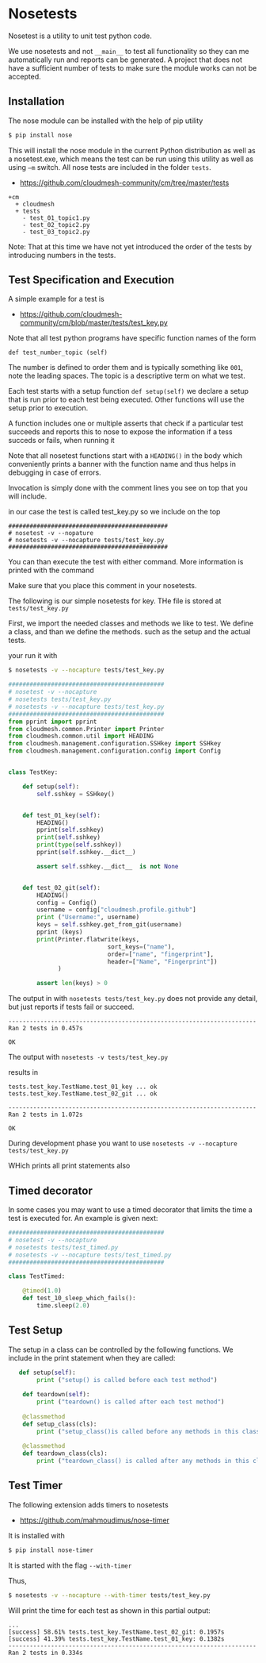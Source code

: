 # Nosetests

Nosetest is a utility to unit test python code. 

We use nosetests and not `__main__` to test all functionality so they can me
automatically run and reports can be generated. A project that does not have a
sufficient number of tests to make sure the module works can not be accepted.

## Installation

The nose module can be installed with the help of pip utility

```python
$ pip install nose
```

This will install the nose module in the current Python distribution as well 
as a nosetest.exe, which means the test can be run using this utility as well as using `–m` switch.
All nose tests are included in the folder `tests`.

* <https://github.com/cloudmesh-community/cm/tree/master/tests>

```
+cm
  + cloudmesh
  + tests
    - test_01_topic1.py
    - test_02_topic2.py
    - test_03_topic2.py
```

Note: That at this time we have not yet introduced the order of the tests by
introducing numbers in the tests.

## Test Specification and Execution

A simple example for a test is 

* <https://github.com/cloudmesh-community/cm/blob/master/tests/test_key.py>

Note that all test python programs have specific function names 
of the form

`def test_number_topic (self)`

The number is defined to order them and is typically something like `001`, note
the leading spaces. The topic is a descriptive term on what we test.

Each test starts with a setup function `def setup(self)` we declare a setup that
is run prior to each test being executed. Other functions will use the setup
prior to execution.

A function includes one or multiple asserts that check if a particular test
succeeds and reports this to nose to expose the information if a tess succeds or
fails, when running it

Note that all nosetest functions start with a `HEADING()` in the body which conveniently
prints a banner with the function name and thus helps in debugging in case of
errors.


Invocation is simply done with the comment lines you see on top that you will include.

in our case the test is called test_key.py so we include on the top

```
#############################################
# nosetest -v --nopature
# nosetests -v --nocapture tests/test_key.py
#############################################
```

You can than execute the test with either command. More information is printed
with the command

Make sure that you place this comment in your nosetests.

The following is our simple nosetests for key. THe file is stored at 
`tests/test_key.py`

First, we import the needed classes and methods we like to test. 
We define a class, and than we define the methods. such as the setup and the actual tests.

your run it with 

```bash
$ nosetests -v --nocapture tests/test_key.py
```

```python
############################################
# nosetest -v --nocapture 
# nosetests tests/test_key.py
# nosetests -v --nocapture tests/test_key.py
############################################
from pprint import pprint
from cloudmesh.common.Printer import Printer
from cloudmesh.common.util import HEADING
from cloudmesh.management.configuration.SSHkey import SSHkey
from cloudmesh.management.configuration.config import Config


class TestKey:

    def setup(self):
        self.sshkey = SSHkey()


    def test_01_key(self):
        HEADING()
        pprint(self.sshkey)
        print(self.sshkey)
        print(type(self.sshkey))
        pprint(self.sshkey.__dict__)

        assert self.sshkey.__dict__  is not None


    def test_02_git(self):
        HEADING()
        config = Config()
        username = config["cloudmesh.profile.github"]
        print ("Username:", username)
        keys = self.sshkey.get_from_git(username)
        pprint (keys)
        print(Printer.flatwrite(keys,
                            sort_keys=("name"),
                            order=["name", "fingerprint"],
                            header=["Name", "Fingerprint"])
              )

        assert len(keys) > 0

```

The output in with `nosetests tests/test_key.py` does not provide any detail,
but just reports if tests fail or succeed.

```
----------------------------------------------------------------------
Ran 2 tests in 0.457s

OK
```

The output with  `nosetests -v tests/test_key.py`

results in 

```
tests.test_key.TestName.test_01_key ... ok
tests.test_key.TestName.test_02_git ... ok

----------------------------------------------------------------------
Ran 2 tests in 1.072s

OK
```

During development phase you want to use `nosetests -v --nocapture tests/test_key.py`

WHich prints all print statements also

## Timed decorator

In some cases you may want to use a timed decorator that limits the time a test
is executed for. An example is given next:

```python
############################################
# nosetest -v --nocapture 
# nosetests tests/test_timed.py
# nosetests -v --nocapture tests/test_timed.py
############################################

class TestTimed:

    @timed(1.0)
    def test_10_sleep_which_fails():
        time.sleep(2.0)
```

## Test Setup

The setup in a class can be controlled by the following functions. We include in
the print statement when they are called:

```python
   def setup(self):
        print ("setup() is called before each test method")
 
    def teardown(self):
        print ("teardown() is called after each test method")
 
    @classmethod
    def setup_class(cls):
        print ("setup_class()is called before any methods in this class")
 
    @classmethod
    def teardown_class(cls):
        print ("teardown_class() is called after any methods in this class")
```

## Test Timer

The following extension adds timers to nosetests

* <https://github.com/mahmoudimus/nose-timer>

It is installed with 

```bash
$ pip install nose-timer
```

It is started with the flag `--with-timer`

Thus, 

```bash
$ nosetests -v --nocapture --with-timer tests/test_key.py
```

Will print the time for each test as shown in this partial output:

```
...
[success] 58.61% tests.test_key.TestName.test_02_git: 0.1957s
[success] 41.39% tests.test_key.TestName.test_01_key: 0.1382s
----------------------------------------------------------------------
Ran 2 tests in 0.334s
```

